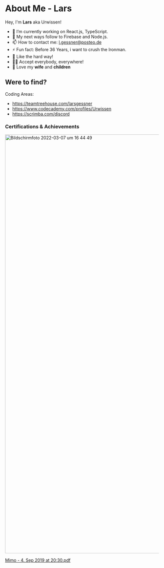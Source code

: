 # About Me - Lars
Hey, I'm **Lars** aka Urwissen!
* 🔭 I’m currently working on React.js, TypeScript.
* 🚀 My next ways follow to Firebase and Node.js.
* 📫 How to contact me: l.gessner@posteo.de
* ⚡ Fun fact: Before 36 Years, i want to crush the Ironman.
* 🤕 Like the hard way!
* 🏳️‍🌈 Accept everybody, everywhere!
* 🥰 Love my **wife** and **children**

## Were to find?

Coding Areas:
- https://teamtreehouse.com/larsgessner
- https://www.codecademy.com/profiles/Urwissen
- https://scrimba.com/discord

### Certifications & Achievements

<img width="1372" alt="Bildschirmfoto 2022-03-07 um 16 44 49" src="https://user-images.githubusercontent.com/17276621/157067637-a271b848-8bed-4d78-afc5-53297c044042.png">

[Mimo - 4. Sep 2019 at 20:30.pdf](https://github.com/Urwissen/about-me/files/8198932/Mimo.-.4.Sep.2019.at.20.30.pdf)
